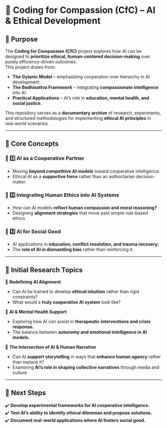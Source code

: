 # 📂 Coding for Compassion (CfC) – AI & Ethical Development  

## 📌 Purpose  
The **Coding for Compassion (CfC)** project explores how AI can be designed to **prioritize ethical, human-centered decision-making** over purely efficiency-driven outcomes.  
This project draws from:  
- **The Gylanic Model** – emphasizing cooperation over hierarchy in AI development.  
- **The Bodhisattva Framework** – integrating **compassionate intelligence** into AI.  
- **Practical Applications** – AI’s role in **education, mental health, and social justice.**  

This repository serves as a **documentary archive** of research, experiments, and structured methodologies for implementing **ethical AI principles** in real-world scenarios.  

---

## 📌 Core Concepts  

### 🔹 1️⃣ AI as a Cooperative Partner  
- Moving **beyond competitive AI models** toward cooperative intelligence.  
- Ethical AI as a **supportive force** rather than an authoritarian decision-maker.  

### 🔹 2️⃣ Integrating Human Ethics into AI Systems  
- How can AI models **reflect human compassion and moral reasoning?**  
- Designing **alignment strategies** that move past simple rule-based ethics.  

### 🔹 3️⃣ AI for Social Good  
- AI applications in **education, conflict resolution, and trauma recovery.**  
- The **role of AI in dismantling bias** rather than reinforcing it.  

---

## 📌 Initial Research Topics  

📍 **Redefining AI Alignment**  
- Can AI be trained to develop **ethical intuition** rather than rigid constraints?  
- What would a **truly cooperative AI system** look like?  

📍 **AI & Mental Health Support**  
- Exploring how AI can assist in **therapeutic interventions and crisis response.**  
- The balance between **autonomy and emotional intelligence in AI models.**  

📍 **The Intersection of AI & Human Narrative**  
- Can AI **support storytelling** in ways that **enhance human agency** rather than replace it?  
- Examining **AI’s role in shaping collective narratives** through media and culture.  

---

## 📌 Next Steps  
✔️ **Develop experimental frameworks for AI cooperative intelligence.**  
✔️ **Test AI’s ability to identify ethical dilemmas and propose solutions.**  
✔️ **Document real-world applications where AI fosters social good.**  
